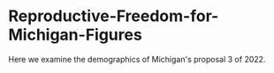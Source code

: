 # Reproductive-Freedom-for-Michigan-Figures

Here we examine the demographics of Michigan's proposal 3 of 2022. 
